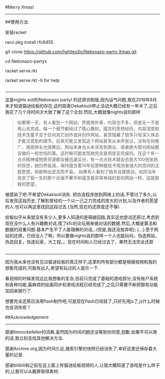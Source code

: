 #Merry Xmas!

--------------

##使用方法:

安装racket

raco pkg install rfc6455

git clone https://github.com/lightlesSo/Nekonazo-party-Xmas.git

cd Nekonazo-partyx

racket serve.rkt 


racket serve.rkt -h for help

##

----------

这是nights soli的Nekonazo party! 的还原仿制版,因为运气问题,我在2018年8月末才知道猫谜绘板的存在,这时距离Oekakisoli停止活动大概已经有一年半了,之后我花了几个月时间才大致了解了这个企划.然后,大概就像nights说的那样

>如果哪一天，有人看到一个网站，界面很朴素，内容也不多，但是无一不是用心去完成，每一个细节都经过了精心雕刻，蕴含的思想经历，内容深度和技术含量不亚于任何其它创作或非创作网站，甚至隐藏了很多只有深入体会才能注意到的细节。后来可能又发现这个网站甚至从未声张过，没有任何推广，搜索排名也很靠后。网站本身也从未涉及到商业、或者绝大部分网站都去做的一些世俗的事。这时候可能发现她完全是用爱去完成的。在这个有一点点精神或物质资源都会被迅速瓜分，有一点点技术就会去放大100倍张扬的现世，她仍然低调，保持蕴含着10年前那种能给予观测者很大的空间的主题思想，和那种出淤泥而不染。 如果有人看到了她并且被感动，如同当年改变了我一生的那个丝毫不奢华却蕴含着非常单纯的爱的网站一样，这就是我的愿望。

被感染了吧.不希望Oekakisoli消失. 把仿造程序放到网络上的话,不管过了多久,以后发现这段历史,了解到曾经的一个以一己之力完成的庞大的计划,以及作者的愿望的人.也可以再这里找回这段过去.(当然,现在的还原度还不够)

绘板似乎从来就没有多少人,更多人知道的是萌娘回路,其实这也尝试还原过,考虑到现在没什么人有兴趣教对话,爬了kfc的论坛用来做对话的数据.然后,大概是算法和数据的双重问题.基本产生不了人能理解的对话,..(但是,我还没放弃呢);
[...]:至于网站的还原，已经没人了啊，所以要像nights说的那样一个人也能玩吗，伪造网站，伪造回复，伪造玩家，大工程。。现在时间和人已经过去了，果然无法完全还原

[:(]:如果再早一点发现就好了,起码能保存下来更多素材,现在只能去截图.还可以保存到最初版背景音乐canon,Oekakisoli日记-猫谜绘版篇等等等等....

##

---------

因为我从来也没有见过猫谜绘板的真正样子,这里的所有部分都是根据视频和我的想象完成的,可能有出入,希望有玩过的人提示一下.

看视频的时候发现远比我想象的复杂,目前只完成了基础的游戏部分,没有账户系统和各种功能,最麻烦的绘画同步和游戏流程已经完成了,之后只需要不断把那些功能加回来就行了.

想要完全还原应该用flash制作吧,可是现在flash已经挂了,只好先用js了,js什么时候也会消失呢？

##Acknowledgement

------------

感谢timrockefeller的词典,虽然因为时间问题还没等到你同意,抱歉.如果不可以用的话,我立刻去找其他解决方法.

感谢Archive.org,因为时间久远,搜索引擎的快照已经消失了,幸好这里还保存着大量的记录.

感谢bilibili和之前在这上面上传猫谜绘板视频的人,让我大概知道了游戏是什么样子的,让我可以从截屏取得素材.